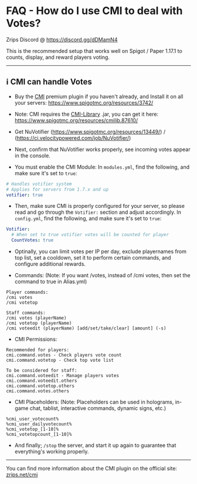# FAQ - How do I use CMI to deal with Votes?

Zrips Discord @ https://discord.gg/dDMamN4

This is the recommended setup that works well on Spigot / Paper 1.17.1 to counts, display, and reward players voting. 

---

## <g-emoji class="g-emoji" alias="information_source" fallback-src="https://github.githubassets.com/images/icons/emoji/unicode/2139.png">ℹ️</g-emoji> CMI can handle Votes

- Buy the [CMI](https://www.zrips.net/cmi/) premium plugin if you haven't already, and Install it on all your servers: <https://www.spigotmc.org/resources/3742/>
- Note: CMI requires the [CMI-Library](https://github.com/mrfdev/CMI/edit/master/Resources/FAQ/cmi-library.md) .jar, you can get it here: <https://www.spigotmc.org/resources/cmilib.87610/>

- Get NuVotifier (<https://www.spigotmc.org/resources/13449/>) / (<https://ci.velocitypowered.com/job/NuVotifier/>)

- Next, confirm that NuVotifier works properly, see incoming votes appear in the console.

- You must enable the CMI Module:
In `modules.yml`, find the following, and make sure it's set to `true`:
```yaml
# Handles votifier system
# Applies for servers from 1.7.x and up
votifier: true
```

- Then, make sure CMI is properly configured for your server, so please read and go through the `Votifier:` section and adjust accordingly.
In `config.yml`, find the following, and make sure it's set to `true`:
```yaml
Votifier:
  # When set to true votifier votes will be counted for player
  CountVotes: true
```

- Optinally, you can limit votes per IP per day, exclude playernames from top list, set a cooldown, set it to perform certain commands, and configure additional rewards. 

- Commands: (Note: If you want /votes, instead of /cmi votes, then set the command to true in Alias.yml) 
```
Player commands:
/cmi votes
/cmi votetop

Staff commands:
/cmi votes (playerName)
/cmi votetop (playerName)
/cmi voteedit (playerName) [add/set/take/clear] [amount] (-s)
```

- CMI Permissions: 
```
Recommended for players:
cmi.command.votes - Check players vote count
cmi.command.votetop - Check top vote list

To be considered for staff:
cmi.command.voteedit - Manage players votes
cmi.command.voteedit.others
cmi.command.votetop.others
cmi.command.votes.others
```

- CMI Placeholders: (Note: Placeholders can be used in holograms, in-game chat, tablist, interactive commands, dynamic signs, etc.)
```
%cmi_user_votecount%
%cmi_user_dailyvotecount%
%cmi_votetop_[1-10]%
%cmi_votetopcount_[1-10]%
```

- And finally; `/stop` the server, and start it up again to guarantee that everything's working properly. 

---

You can find more information about the CMI plugin on the official site: [zrips.net/cmi](https://www.zrips.net/cmi/)

